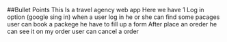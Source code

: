 ##Bullet Points
This Is a travel agency web app
Here we have 1 Log in option (google sing in)
when a user log in he or she can find some pacages
user can book a packege
he have to fill up a form
After place an oreder he can see it on my order
user can cancel a order